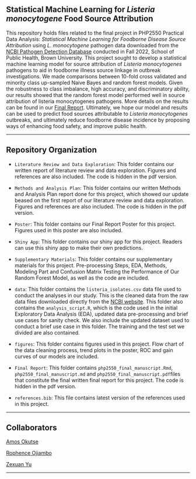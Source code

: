 ## Statistical Machine Learning for *Listeria monocytogene* Food Source Attribution

This repository holds files related to the final project in PHP2550 Practical Data Analysis: *Statistical Machine Learning for Foodborne Disease Source Attribution* using *L. monocytogene* pathogen data downloaded from the [NCBI Pathogen Detection Database](https://www.ncbi.nlm.nih.gov/pathogens/) conducted in Fall 2022, School of Public Health, Brown University. This project sought to develop a statistical machine learning model for source attribution of *Listeria monocytogenes* pathogens to aid in foodborne illness source linkage in outbreak investigations. We made comparisons between 10-fold cross validated and minority class up-sampled Naive Bayes and random forest models. Given the robustness to class imbalance, high accuracy, and discriminatory ability, our results showed that the random forest model performed well in source attribution of listeria monocytogenes pathogens. More details on the results can be found in our [Final Report](https://github.com/okutse/foodborne_diseases/blob/main/Final%20Report/php2550_final_manuscript.pdf). Ultimately, we hope our model and results can be used to predict food sources attributable to *Listeria monocytogenes* outbreaks, and ultimately reduce foodborne disease incidence by proposing ways of enhancing food safety, and improve public health. 

------------------------------------------------------------

## Repository Organization 

- `Literature Review and Data Exploration`: This folder contains our written report of literature review and data exploration. Figures and references are also included. The code is hidden in the pdf version. 

- `Methods and Analysis Plan`: This folder contains our written Methods and Analysis Plan report done for this project, which showed our update beased on the first report of our literature review and data exploration. Figures and references are also included. The code is hidden in the pdf version. 

- `Poster`: This folder contains our Final Report Poster for this project. Figures used in this poster are also included.

- `Shiny App`:  This folder contains our shiny app for this project. Readers can use this shiny app to make their own predictions.

- `Supplementary Materials`: This folder contains our supplementary materials for this project. Pre-processing Steps, EDA, Methods, Modeling Part and Confusion Matrix Testing the Performance of Our Random Forest Model, as well as the code are included.

- `data`: This folder contains the `listeria_isolates.csv` data file used to conduct the analyses in our study. This is the cleaned data from the raw data files downloaded directly from the [NCBI website](https://www.ncbi.nlm.nih.gov/pathogens/). This folder also contains the `analysis_script.R`, which is the code used in the initial Exploratory Data Analysis (EDA), updated data pre-processing and brief use cases for sanity check. We also include the updated dataset used to conduct a brief use case in this folder. The training and the test set we divided are also contained.

- `figures`: This folder contains figures used in this project. Flow chart of the data cleaning process, trend plots in the poster, ROC and gain curves of our models are included.

- `Final Report`: This folder contains `php2550_final_manuscript.Rmd`, `php2550_final_manuscript.md` and `php2550_final_manuscript.pdf`files that constitute the final written final report for this project. The code is hidden in the pdf version. 

- `references.bib`: This file contains latest version of the references used in this project.

-------------------------------------------------------------
## Collaborators

[Amos Okutse](https://github.com/okutse)

[Rophence Ojiambo](https://github.com/rophenceojiambo)

[Zexuan Yu](https://github.com/ZXY57)

-------------------------------------------------------------
